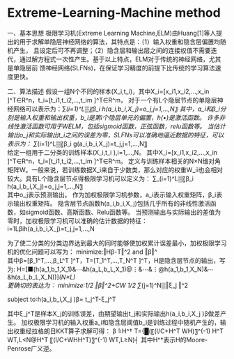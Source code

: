 # Extreme-Learning-Machine method

一、基本思想
极限学习机(Extreme Learning Machine,ELM)由Huang[1]等人提出的用于求解单隐层神经网络的算法，其特点是：（1）输入权重和隐含层偏置均随机产生，
且设定后可不再调整；（2）隐含层和输出层之间的连接权值不需要迭代，通过解方程式一次性产生。基于以上特点，ELM对于传统的神经网络，尤其是单隐层前
馈神经网络(SLFNs)，在保证学习精度的前提下比传统的学习算法速度更快。

二、算法描述
假设一组N个不同的样本(X_i,t_i)，其中X_i=[x_i1,x_i2,...,x_in ]^T∈R^n，t_i=[t_i1,t_i2,...,t_im ]^T∈R^m，
对于一个有L个隐层节点的单隐层神经网络可以表示为：∑_(i=1)^L▒〖β_i h(a_i,b_i,X_j)=o_j,j=1,...,N〗
其中，a_i和β_i分别是输入权重和输出权重，b_i是第i个隐层单元的偏置，h(•)是激活函数。
许多非线性激活函数可用于WELM，包括sigmoid函数，正弦函数，relu函数等。
当估计输出o_j和实际输出t_i之间的误差为零，SLFNs可以准确地逼近数据的特征，可以表示为：
          ∑_(i=1)^L▒〖β_i g(a_i,b_i,X_j)=t_j,j=1,...,N〗	 
给定一组用于二分类的训练样本(X_i,t_i ),i=1,…,N。
其中X_i=[x_i1,x_i2,...,x_in ]^T∈R^n，t_i=[t_i1,t_i2,...,t_im ]^T∈R^m。
定义与训练样本相关的N×N维对角矩阵W。一般来说，若训练数据X_i来自于少数类，那么对应的权重W_ii也会相对较大。具有L个隐含层节点得极限学习机可以定义为：
∑_(i=1)^L▒〖β_i h(a_i,b_i,X_j)=o_j,j=1,...,N〗	
其中o_j表示预测输出。
作为加权极限学习机参数，a_i表示输入权重矩阵，β_i表示输出权重矩阵。
隐含层节点函数h(a_i,b_i,X_j)包括几乎所有的非线性激活函数，如sigmoid函数、高斯函数、Relu函数等。
当预测输出与实际输出的差值为零时，加权极限学习机可以准确的估计数据的特征：
i=1Lβih(a_i,b_i,X_j)=t_j,j=1,...,N

为了使二分类的分类边界达到最大的同时能够使加权累计误差最小，加权极限学习机的优化问题可以写为：
minimize:‖Hβ-T‖^2 and ‖β‖^	
其中β=[β_1^T,...,β_L^T ]^T，T=[T_1^T,...,T_N^T ]^T，H是隐含层节点的输出，写为:
H=[■(h(a_1,b_1,X_1)&⋯&h(a_L,b_L,X_1)@⋮&⋯&⋮@h(a_1,b_1,X_N)&⋯&h(a_L,b_L,X_N))]_(N×L)	
更确切的表达为：
minimize∶1/2 ‖β‖^2+CW 1/2 ∑_(j=1)^N▒‖ξ_j ‖^2 

subject to∶h(a_i,b_i,X_j )β= t_j^T-ξ_j^T

其中ξ_j^T是样本X_j的训练误差，由期望输出t_j和实际输出h(a_i,b_i,X_j )β做差产生。
加权极限学习机的输入权重a_i和隐含层阈值b_i是训练过程中随机产生的，输出权重经拉格朗日KKT算子求解可得：
β ̂=H^† T={█(〖(I/C+H^T WH)〗^(-1) H^T WT,L<N@H^T 〖(I/C+WHH^T)〗^(-1) WT,L≥N)┤	
其中H^†表示H的Moore-Penrose广义逆。



